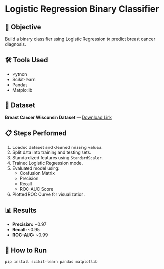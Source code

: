 # Logistic Regression Binary Classifier

## 📌 Objective
Build a binary classifier using Logistic Regression to predict breast cancer diagnosis.

## 🛠 Tools Used
- Python
- Scikit-learn
- Pandas
- Matplotlib

## 📂 Dataset
**Breast Cancer Wisconsin Dataset** — [Download Link](https://raw.githubusercontent.com/plotly/datasets/master/data.csv)

## 📋 Steps Performed
1. Loaded dataset and cleaned missing values.
2. Split data into training and testing sets.
3. Standardized features using `StandardScaler`.
4. Trained Logistic Regression model.
5. Evaluated model using:
   - Confusion Matrix
   - Precision
   - Recall
   - ROC-AUC Score
6. Plotted ROC Curve for visualization.

## 📊 Results
- **Precision:** ~0.97
- **Recall:** ~0.95
- **ROC-AUC:** ~0.99

## 📎 How to Run
```bash
pip install scikit-learn pandas matplotlib
